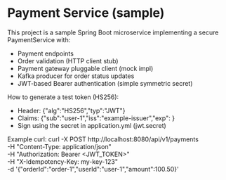 Payment Service (sample)
=======================

This project is a sample Spring Boot microservice implementing a secure PaymentService
with:
- Payment endpoints
- Order validation (HTTP client stub)
- Payment gateway pluggable client (mock impl)
- Kafka producer for order status updates
- JWT-based Bearer authentication (simple symmetric secret)

How to generate a test token (HS256):
- Header: {"alg":"HS256","typ":"JWT"}
- Claims: {"sub":"user-1","iss":"example-issuer","exp": <epoch seconds>}
- Sign using the secret in application.yml (jwt.secret)

Example curl:
curl -X POST http://localhost:8080/api/v1/payments \
 -H "Content-Type: application/json" \
 -H "Authorization: Bearer <JWT_TOKEN>" \
 -H "X-Idempotency-Key: my-key-123" \
 -d '{"orderId":"order-1","userId":"user-1","amount":100.50}'

